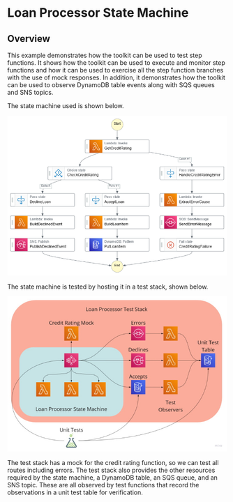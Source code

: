 # Loan Processor State Machine

## Overview

This example demonstrates how the toolkit can be used to test step functions. It shows how the toolkit can be used to execute and monitor step functions and how it can be used to exercise all the step function branches with the use of mock responses. In addition, it demonstrates how the toolkit can be used to observe DynamoDB table events along with SQS queues and SNS topics.

The state machine used is shown below.

![Loan Processor State Machine](https://raw.githubusercontent.com/andybalham/sls-testing-toolkit/main/examples/loan-processor-state-machine/images/loan-processor-step-function.png)

The state machine is tested by hosting it in a test stack, shown below.

![Loan Processor Test Stack](https://raw.githubusercontent.com/andybalham/sls-testing-toolkit/main/examples/loan-processor-state-machine/images/loan-processor-test-stack.jpg)

The test stack has a mock for the credit rating function, so we can test all routes including errors. The test stack also provides the other resources required by the state machine, a DynamoDB table, an SQS queue, and an SNS topic. These are all observed by test functions that record the observations in a unit test table for verification.
